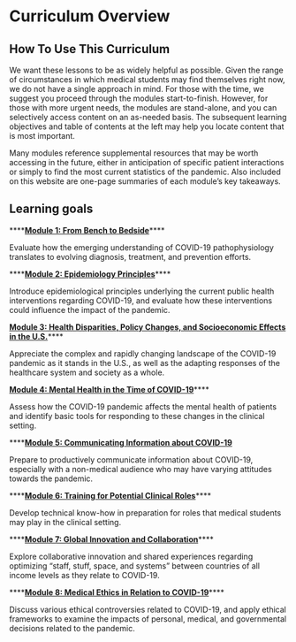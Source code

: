 # Curriculum Overview

## How To Use This Curriculum

We want these lessons to be as widely helpful as possible.  Given the range of circumstances in which medical students may find themselves right now, we do not have a single approach in mind.  For those with the time, we suggest you proceed through the modules start-to-finish. However, for those with more urgent needs, the modules are stand-alone, and you can selectively access content on an as-needed basis.  The subsequent learning objectives and table of contents at the left may help you locate content that is most important. 

Many modules reference supplemental resources that may be worth accessing in the future, either in anticipation of specific patient interactions or simply to find the most current statistics of the pandemic.  Also included on this website are one-page summaries of each module’s key takeaways.

## Learning goals

\*\*\*\*[**Module 1: From Bench to Bedside**](../module-1-from-bench-to-bedside/)\*\*\*\*

Evaluate how the emerging understanding of COVID-19 pathophysiology translates to evolving diagnosis, treatment, and prevention efforts.

\*\*\*\*[**Module 2: Epidemiology Principles**](https://curriculum.covidstudentresponse.org/module-2-epidemiology-principles)\*\*\*\*

Introduce epidemiological principles underlying the current public health interventions regarding COVID-19, and evaluate how these interventions could influence the impact of the pandemic.

[**Module 3: Health Disparities, Policy Changes, and Socioeconomic Effects in the U.S.**](https://curriculum.covidstudentresponse.org/module-3-current-situation-and-healthcare-response)\*\*\*\*

Appreciate the complex and rapidly changing landscape of the COVID-19 pandemic as it stands in the U.S., as well as the adapting responses of the healthcare system and society as a whole.

[**Module 4: Mental Health in the Time of COVID-19**](https://curriculum.covidstudentresponse.org/module-4-mental-health-in-the-time-of-covid-19)\*\*\*\*

Assess how the COVID-19 pandemic affects the mental health of patients and identify basic tools for responding to these changes in the clinical setting.

\*\*\*\*[**Module 5: Communicating Information about COVID-19**](https://futuremdvscovid.gitbook.io/covid19-curriculum/module-4-communicating-information-about-covid-19)

Prepare to productively communicate information about COVID-19, especially with a non-medical audience who may have varying attitudes towards the pandemic.

\*\*\*\*[**Module 6: Training for Potential Clinical Roles**](https://curriculum.covidstudentresponse.org/module-5-training-for-medical-student-specific-roles)\*\*\*\*

Develop technical know-how in preparation for roles that medical students may play in the clinical setting.

\*\*\*\*[**Module 7: Global Innovation and Collaboration**](https://curriculum.covidstudentresponse.org/module-7-global-innovation-and-collaboration-in-response-to-the-pandemic)\*\*\*\*

Explore collaborative innovation and shared experiences regarding optimizing “staff, stuff, space, and systems” between countries of all income levels as they relate to COVID-19.

\*\*\*\*[**Module 8: Medical Ethics in Relation to COVID-19**](https://curriculum.covidstudentresponse.org/module-6-medical-ethics-in-relation-to-covid-19)\*\*\*\*

Discuss various ethical controversies related to COVID-19, and apply ethical frameworks to examine the impacts of personal, medical, and governmental decisions related to the pandemic.

